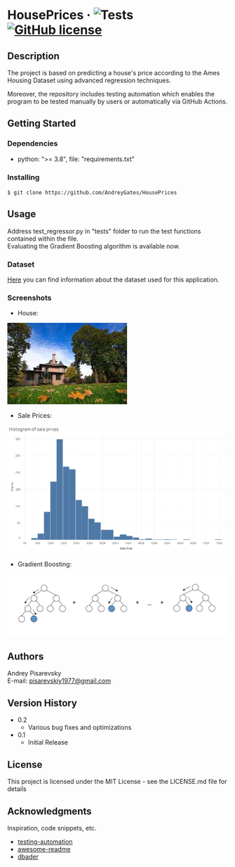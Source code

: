 # HousePrices &middot; ![Tests](https://github.com/AndreyGates/HousePrices/actions/workflows/tests.yml/badge.svg) [![GitHub license](https://img.shields.io/badge/license-MIT-blue.svg?style=flat-square)](https://github.com/your/your-project/blob/master/LICENSE)

## Description

The project is based on predicting a house's price according to the Ames Housing Dataset using advanced regression techniques.

Moreover, the repository includes testing automation which enables the program to be tested manually by users or automatically via GitHub Actions.

## Getting Started

### Dependencies

* python: ">= 3.8", file: "requirements.txt" 

### Installing

```
$ git clone https://github.com/AndreyGates/HousePrices
```

## Usage

Address test_regressor.py in "tests" folder to run the test functions contained within the file.\
Evaluating the Gradient Boosting algorithm is available now.

### Dataset

[Here](https://github.com/AndreyGates/HousePrices/blob/main/src/houseprices/data_description.txt) you can find information about the dataset used for this application.

### Screenshots
* House:

![House](https://github.com/AndreyGates/HousePrices/blob/main/tests/test_pngs/house.png) 

* Sale Prices:

![Histogram of sale prices](https://github.com/AndreyGates/HousePrices/blob/main/tests/test_pngs/prices.png)

* Gradient Boosting:

![Model](https://github.com/AndreyGates/HousePrices/blob/main/tests/test_pngs/gdboosting.png)

## Authors

Andrey Pisarevsky\
E-mail: pisarevskiy1977@gmail.com

## Version History

* 0.2
    * Various bug fixes and optimizations
* 0.1
    * Initial Release

## License

This project is licensed under the MIT License - see the LICENSE.md file for details

## Acknowledgments

Inspiration, code snippets, etc.
* [testing-automation](https://github.com/mCodingLLC/SlapThatLikeButton-TestingStarterProject)
* [awesome-readme](https://github.com/matiassingers/awesome-readme)
* [dbader](https://github.com/dbader/readme-template)
